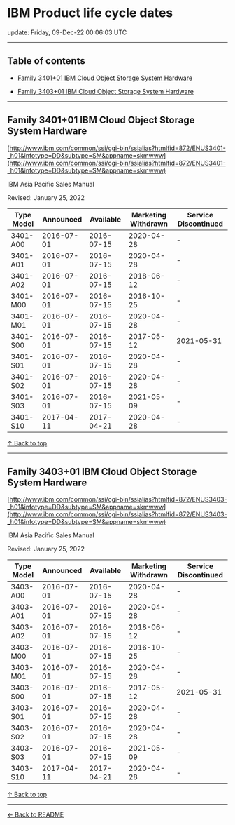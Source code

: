 # IBM Product life cycle dates

update: Friday, 09-Dec-22 00:06:03 UTC

---

## Table of contents


- [Family 3401+01 IBM Cloud Object Storage System Hardware](#family-340101-ibm-cloud-object-storage-system-hardware)

- [Family 3403+01 IBM Cloud Object Storage System Hardware](#family-340301-ibm-cloud-object-storage-system-hardware)


---





## Family 3401+01 IBM Cloud Object Storage System Hardware

[http://www.ibm.com/common/ssi/cgi-bin/ssialias?htmlfid=872/ENUS3401-_h01&infotype=DD&subtype=SM&appname=skmwww](http://www.ibm.com/common/ssi/cgi-bin/ssialias?htmlfid=872/ENUS3401-_h01&infotype=DD&subtype=SM&appname=skmwww)

IBM Asia Pacific Sales Manual

Revised: January 25, 2022

| Type Model | Announced | Available | Marketing Withdrawn | Service Discontinued |
| --- | --- | --- | --- | --- |
| 3401-A00 | 2016-07-01 | 2016-07-15 | 2020-04-28 | - |
| 3401-A01 | 2016-07-01 | 2016-07-15 | 2020-04-28 | - |
| 3401-A02 | 2016-07-01 | 2016-07-15 | 2018-06-12 | - |
| 3401-M00 | 2016-07-01 | 2016-07-15 | 2016-10-25 | - |
| 3401-M01 | 2016-07-01 | 2016-07-15 | 2020-04-28 | - |
| 3401-S00 | 2016-07-01 | 2016-07-15 | 2017-05-12 | 2021-05-31 |
| 3401-S01 | 2016-07-01 | 2016-07-15 | 2020-04-28 | - |
| 3401-S02 | 2016-07-01 | 2016-07-15 | 2020-04-28 | - |
| 3401-S03 | 2016-07-01 | 2016-07-15 | 2021-05-09 | - |
| 3401-S10 | 2017-04-11 | 2017-04-21 | 2020-04-28 | - |





[↑ Back to top](#table-of-contents)

---





## Family 3403+01 IBM Cloud Object Storage System Hardware

[http://www.ibm.com/common/ssi/cgi-bin/ssialias?htmlfid=872/ENUS3403-_h01&infotype=DD&subtype=SM&appname=skmwww](http://www.ibm.com/common/ssi/cgi-bin/ssialias?htmlfid=872/ENUS3403-_h01&infotype=DD&subtype=SM&appname=skmwww)

IBM Asia Pacific Sales Manual

Revised: January 25, 2022

| Type Model | Announced | Available | Marketing Withdrawn | Service Discontinued |
| --- | --- | --- | --- | --- |
| 3403-A00 | 2016-07-01 | 2016-07-15 | 2020-04-28 | - |
| 3403-A01 | 2016-07-01 | 2016-07-15 | 2020-04-28 | - |
| 3403-A02 | 2016-07-01 | 2016-07-15 | 2018-06-12 | - |
| 3403-M00 | 2016-07-01 | 2016-07-15 | 2016-10-25 | - |
| 3403-M01 | 2016-07-01 | 2016-07-15 | 2020-04-28 | - |
| 3403-S00 | 2016-07-01 | 2016-07-15 | 2017-05-12 | 2021-05-31 |
| 3403-S01 | 2016-07-01 | 2016-07-15 | 2020-04-28 | - |
| 3403-S02 | 2016-07-01 | 2016-07-15 | 2020-04-28 | - |
| 3403-S03 | 2016-07-01 | 2016-07-15 | 2021-05-09 | - |
| 3403-S10 | 2017-04-11 | 2017-04-21 | 2020-04-28 | - |





[↑ Back to top](#table-of-contents)

---



[← Back to README](./README.md)